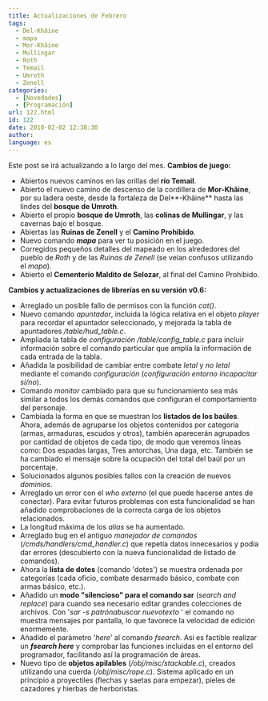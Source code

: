 ```yaml
---
title: Actualizaciones de Febrero
tags:
  - Del-Khâine
  - mapa
  - Mor-Khâine
  - Mullingar
  - Roth
  - Temail
  - Umroth
  - Zenell
categories:
  - [Novedades]
  - [Programación]
url: 122.html
id: 122
date: 2010-02-02 12:38:30
author:
language: es
---
```


Este post se irá actualizando a lo largo del mes. **Cambios de juego:**

*   Abiertos nuevos caminos en las orillas del **río Temail**.
*   Abierto el nuevo camino de descenso de la cordillera de **Mor-Khâine**, por su ladera oeste, desde la fortaleza de Del**-Khâine** hasta las lindes del **bosque de Umroth**.
*   Abierto el propio **bosque de Umroth**, las **colinas de Mullingar**, y las cavernas bajo el bosque.
*   Abiertas las **Ruinas de Zenell** y el **Camino Prohibido**.
*   Nuevo comando _**mapa**_ para ver tu posición en el juego.
*   Corregidos pequeños detalles del mapeado en los alrededores del pueblo de _Roth_ y de las _Ruinas de_ _Zenell_ (se veían confusos utilizando el _mapa_).
*   Abierto el **Cementerio Maldito de Selozar**, al final del Camino Prohibido.

**Cambios y actualizaciones de librerías en su versión v0.6:**

*   Arreglado un posible fallo de permisos con la función _cat()_.
*   Nuevo comando _apuntador_, incluida la lógica relativa en el objeto _player_ para recordar el apuntador seleccionado, y mejorada la tabla de apuntadores _/table/hud_table.c_.
*   Ampliada la tabla de _configuración_ _/table/config_table.c_ para incluir información sobre el comando particular que amplía la información de cada entrada de la tabla.
*   Añadida la posibilidad de cambiar entre combate _letal_ y _no letal_ mediante el comando _configuración_ (_configuración entorno incapacitar sí/no_).
*   Comando _monitor_ cambiado para que su funcionamiento sea más similar a todos los demás comandos que configuran el comportamiento del personaje.
*   Cambiada la forma en que se muestran los **listados de los baúles**. Ahora, además de agruparse los objetos contenidos por categoría (armas, armaduras, escudos y otros), también aparecerán agrupados por cantidad de objetos de cada tipo, de modo que veremos líneas como: Dos espadas largas, Tres antorchas, Una daga, etc. También se ha cambiado el mensaje sobre la ocupación del total del baúl por un porcentaje.
*   Solucionados algunos posibles fallos con la creación de nuevos _dominios_.
*   Arreglado un error con el _who externo_ (el que puede hacerse antes de conectar). Para evitar futuros problemas con esta funcionalidad se han añadido comprobaciones de la correcta carga de los objetos relacionados.
*   La longitud máxima de los _alias_ se ha aumentado.
*   Arreglado bug en el antiguo _manejador de comandos_ (_/cmds/handlers/cmd_handler.c_) que repetía datos innecesarios y podía dar errores (descubierto con la nueva funcionalidad de listado de comandos).
*   Ahora la **lista de dotes** (comando 'dotes') se muestra ordenada por categorías (cada oficio, combate desarmado básico, combate con armas básico, etc.).
*   Añadido un **modo "silencioso" para el comando sar** (_search and replace_) para cuando sea necesario editar grandes colecciones de archivos. Con '_sar -s $patrón a buscar$ $nuevo texto$ <archivos>_' el comando no muestra mensajes por pantalla, lo que favorece la velocidad de edición enormemente.
*   Añadido el parámetro '_here_' al comando _fsearch_. Así es factible realizar un _**fsearch here**_ y comprobar las funciones incluidas en el entorno del programador, facilitando así la programación de áreas.
*   Nuevo tipo de **objetos apilables** (_/obj/misc/stackable.c_), creados utilizando una cuerda (_/obj/misc/rope.c_). Sistema aplicado en un principio a proyectiles (flechas y saetas para empezar), pieles de cazadores y hierbas de herboristas.